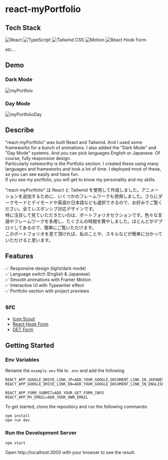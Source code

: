 # react-myPortfolio

## Tech Stack

![React](https://img.shields.io/badge/React-20232A?style=for-the-badge&logo=react&logoColor=61DAFB)
![TypeScript](https://img.shields.io/badge/TypeScript-3178C6?style=for-the-badge&logo=typescript&logoColor=white)
![Tailwind CSS](https://img.shields.io/badge/TailwindCSS-06B6D4?style=for-the-badge&logo=tailwindcss&logoColor=white)
![Motion](https://img.shields.io/badge/Motion-0055ff?style=for-the-badge&logo=framer&logoColor=white)
![React Hook Form](https://img.shields.io/badge/-React_Hook_Form-EC5990?style=for-the-badge&logo=reacthookform&logoColor=white)

<p>etc...</p>

## Demo

### Dark Mode

![myPortfoio](https://github.com/user-attachments/assets/fe56a5a6-794b-4769-a110-facfc7254461)

### Day Mode

![myPortfolioDay](https://github.com/user-attachments/assets/cd1dcb5c-1861-4e8f-9552-7ae02d98e04b)

## Describe

"react-myPortfolio" was built React and Tailwind. And I used some frameworks for a bunch of animations. I also added the "Dark Mode" and "Day Mode" systems. And you can pick languages English or Japanese. Of course, fully responsive design. <br />
Particularly noteworthy is the Portfolio section. I created these using many languages and frameworks and took a lot of time. I deployed most of these, so you can see easily and have fun. <br />
If you see my portfolio, you will get to know my personality and my skills.

"react-myPortfolio" は React と Tailwind を使用して作成しました。アニメーションを追加するために、いくつかのフレームワークも使用しました。さらにダークモードとデイモードや英語か日本語なども選択できるので、お好みでご覧ください。全てレスポンシブ対応デザインです。<br />
特に注目して見ていただきたいのは、ポートフォリオセクションです。色々な言語やフレームワークを多用し、たくさんの時間を費やしました。ほとんどがデプロイしてあるので、簡単にご覧いただけます。<br >
このポートフォリオを見て頂ければ、私のことや、スキルなどが簡単に分かっていただけると思います。

## Features

✅ Responsive design (light/dark mode)
<br />
✅ Language switch (English & Japanese)
<br />
✅ Smooth animations with Framer Motion
<br />
✅ Interactive UI with Typewriter effect
<br />
✅ Portfolio section with project previews

## src

- [Icon Scout](https://iconscout.com)
- [React Hook Form](https://react-hook-form.com)
- [GET Form](https://getform.io)

## Getting Started

### Env Variables

Rename the `example.env` file to `.env` and add the following

```
REACT_APP_GOOGLE_DRIVE_LINK_JP=ADD_YOUR_GOOGLE_DOCUMENT_LINK_IN_JAPANESE_VER
REACT_APP_GOOGLE_DRIVE_LINK_EN=ADD_YOUR_GOOGLE_DOCUMENT_LINK_IN_ENGLISH_VER

REACT_APP_FORM_SUBMIT=ADD_YOUR_GET_FORM_INFO
REACT_APP_MY_EMAIL=ADD_YOUR_OWN_EMAIL

```

To get started, clone the repository and run the following commands:

```
npm install
npm run dev
```

### Run the Development Server

```
npm start
```

Open http://localhost:3000 with your browser to see the result.
